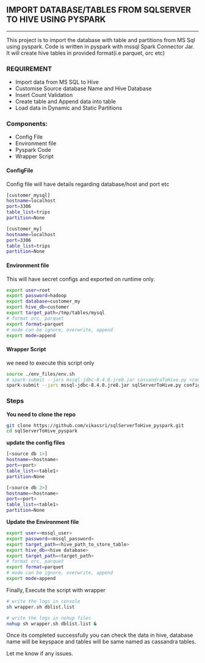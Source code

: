 
## IMPORT DATABASE/TABLES FROM SQLSERVER TO HIVE USING PYSPARK
---

This project is to import the database with table and partitions from MS Sql using pyspark. Code is written in pyspark with mssql Spark Connector Jar. It will create hive tables in provided format(i.e parquet, orc etc)

### REQUIREMENT
* Import data from MS SQL to Hive 
* Customise Source database Name and Hive Database
* Insert Count Validation
* Create table and Append data into table 
* Load data in Dynamic and Static Partitions


### **Components:**

* Config File
* Environment file
* Pyspark Code
* Wrapper Script


#### ConfigFile
Config file will have details regarding database/host and port etc
```bash
[customer_mysql]
hostname=localhost
port=3306
table_list=trips
partition=None

[customer_my]
hostname=localhost
port=3306
table_list=trips
partition=None
```


#### Environment file
This will have secret configs and exported on runtime only.
```bash
export user=root
export password=hadoop
export database=customer_my
export hive_db=customer
export target_path=/tmp/tables/mysql
# format orc, parquet
export format=parquet
# mode can be ignore, overwrite, append
export mode=append
```

#### Wrapper Script 
we need to execute this script only
```bash
source ./env_files/env.sh
# spark-submit --jars mssql-jdbc-8.4.0.jre8.jar cassandraToHive.py <config> 
spark-submit --jars mssql-jdbc-8.4.0.jre8.jar sqlServerToHive.py configs/config.ini
```

### Steps 

**You need to clone the repo**
```bash
git clone https://github.com/vikassri/sqlServerToHive_pyspark.git
cd sqlServerToHive_pyspark
```

**update the config files**

```bash
[<source db 1>]
hostname=<hostname>
port=<port>
table_list=<table1>
partition=None

[<source db 2>]
hostname=<hostname>
port=<port>
table_list=<table1>
partition=None
```

**Update the Environment file**

```bash
export user=<mssql_user>
export password=<mssql_password>
export target_path=<hive_path_to_store_table>
export hive_db=<hive database>
export target_path=<target_path>
# format orc, parquet
export format=parquet
# mode can be ignore, overwrite, append
export mode=append
```
Finally, Execute the script with wrapper
```bash
# write the logs in console
sh wrapper.sh dblist.list

# write the logs in nohup files
nohup sh wrapper.sh dblist.list &
```

Once its completed successfully you can check the data in hive, database name will be keyspace and tables will be same named as cassandra tables.

Let me know if any issues.
